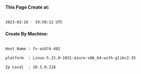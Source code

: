 
   
#### This Page Create at:

```bash

2023-02-16 - 19:50:12 UTC

```

#### Create By Machine:

```bash

Host Name : fv-az674-482

platform  : Linux-5.15.0-1031-azure-x86_64-with-glibc2.35

Ip Local  : 10.1.0.218

```

